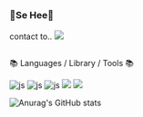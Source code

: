 ##
<h3 align="left"><b> 🍓Se Hee🍓 </b></h3>  
<div align="left"> </div>  

contact to.. 
<img src ="https://img.shields.io/badge/Gmail-D14836?style=for-the-badge&logo=gmail&logoColor=white"/>
##
📚 Languages / Library / Tools 📚
  
![js](https://img.shields.io/badge/C-00599C?style=for-the-badge&logo=c&logoColor=white)
![js](https://img.shields.io/badge/Java-ED8B00?style=for-the-badge&logo=openjdk&logoColor=white)
![js](https://img.shields.io/badge/Python-3776AB?style=flat&logo=python&logoColor=white)
<img src="https://img.shields.io/badge/Android-3DDC84?style=flat&logo=Android&logoColor=white"/> 
<img src="https://img.shields.io/badge/MySQL-005C84?style=for-the-badge&logo=mysql&logoColor=white"/>

![Anurag's GitHub stats](https://github-readme-stats.vercel.app/api?username=hansehee&show_icons=true&theme=transparent)


<!--
**hansehee0624-ux/hansehee0624-ux** is a ✨ _special_ ✨ repository because its `README.md` (this file) appears on your GitHub profile.

Here are some ideas to get you started:

- 🔭 I’m currently working on ...
- 🌱 I’m currently learning ...
- 👯 I’m looking to collaborate on ...
- 🤔 I’m looking for help with ...
- 💬 Ask me about ...
- 📫 How to reach me: ...
- 😄 Pronouns: ...
- ⚡ Fun fact: ...
-->
